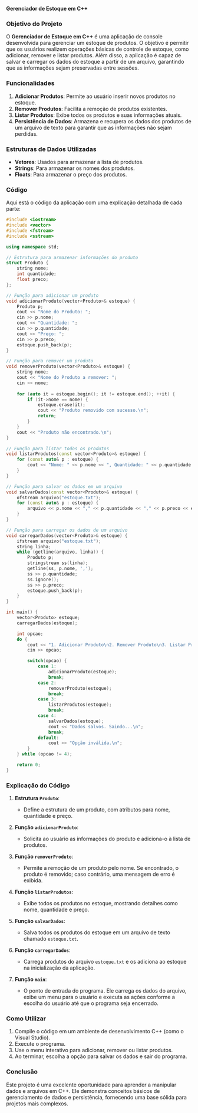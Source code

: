 **Gerenciador de Estoque em C++**

### Objetivo do Projeto

O **Gerenciador de Estoque em C++** é uma aplicação de console desenvolvida para gerenciar um estoque de produtos. O objetivo é permitir que os usuários realizem operações básicas de controle de estoque, como adicionar, remover e listar produtos. Além disso, a aplicação é capaz de salvar e carregar os dados do estoque a partir de um arquivo, garantindo que as informações sejam preservadas entre sessões.

### Funcionalidades

1. **Adicionar Produtos**: Permite ao usuário inserir novos produtos no estoque.
2. **Remover Produtos**: Facilita a remoção de produtos existentes.
3. **Listar Produtos**: Exibe todos os produtos e suas informações atuais.
4. **Persistência de Dados**: Armazena e recupera os dados dos produtos de um arquivo de texto para garantir que as informações não sejam perdidas.

### Estruturas de Dados Utilizadas

- **Vetores**: Usados para armazenar a lista de produtos.
- **Strings**: Para armazenar os nomes dos produtos.
- **Floats**: Para armazenar o preço dos produtos.

### Código

Aqui está o código da aplicação com uma explicação detalhada de cada parte:

```cpp
#include <iostream>
#include <vector>
#include <fstream>
#include <sstream>

using namespace std;

// Estrutura para armazenar informações do produto
struct Produto {
    string nome;
    int quantidade;
    float preco;
};

// Função para adicionar um produto
void adicionarProduto(vector<Produto>& estoque) {
    Produto p;
    cout << "Nome do Produto: ";
    cin >> p.nome;
    cout << "Quantidade: ";
    cin >> p.quantidade;
    cout << "Preço: ";
    cin >> p.preco;
    estoque.push_back(p);
}

// Função para remover um produto
void removerProduto(vector<Produto>& estoque) {
    string nome;
    cout << "Nome do Produto a remover: ";
    cin >> nome;
    
    for (auto it = estoque.begin(); it != estoque.end(); ++it) {
        if (it->nome == nome) {
            estoque.erase(it);
            cout << "Produto removido com sucesso.\n";
            return;
        }
    }
    cout << "Produto não encontrado.\n";
}

// Função para listar todos os produtos
void listarProdutos(const vector<Produto>& estoque) {
    for (const auto& p : estoque) {
        cout << "Nome: " << p.nome << ", Quantidade: " << p.quantidade << ", Preço: R$" << p.preco << endl;
    }
}

// Função para salvar os dados em um arquivo
void salvarDados(const vector<Produto>& estoque) {
    ofstream arquivo("estoque.txt");
    for (const auto& p : estoque) {
        arquivo << p.nome << "," << p.quantidade << "," << p.preco << endl;
    }
}

// Função para carregar os dados de um arquivo
void carregarDados(vector<Produto>& estoque) {
    ifstream arquivo("estoque.txt");
    string linha;
    while (getline(arquivo, linha)) {
        Produto p;
        stringstream ss(linha);
        getline(ss, p.nome, ',');
        ss >> p.quantidade;
        ss.ignore();
        ss >> p.preco;
        estoque.push_back(p);
    }
}

int main() {
    vector<Produto> estoque;
    carregarDados(estoque);

    int opcao;
    do {
        cout << "1. Adicionar Produto\n2. Remover Produto\n3. Listar Produtos\n4. Salvar e Sair\nEscolha uma opção: ";
        cin >> opcao;

        switch(opcao) {
            case 1:
                adicionarProduto(estoque);
                break;
            case 2:
                removerProduto(estoque);
                break;
            case 3:
                listarProdutos(estoque);
                break;
            case 4:
                salvarDados(estoque);
                cout << "Dados salvos. Saindo...\n";
                break;
            default:
                cout << "Opção inválida.\n";
        }
    } while (opcao != 4);

    return 0;
}
```

### Explicação do Código

1. **Estrutura `Produto`**:
   - Define a estrutura de um produto, com atributos para nome, quantidade e preço.

2. **Função `adicionarProduto`**:
   - Solicita ao usuário as informações do produto e adiciona-o à lista de produtos.

3. **Função `removerProduto`**:
   - Permite a remoção de um produto pelo nome. Se encontrado, o produto é removido; caso contrário, uma mensagem de erro é exibida.

4. **Função `listarProdutos`**:
   - Exibe todos os produtos no estoque, mostrando detalhes como nome, quantidade e preço.

5. **Função `salvarDados`**:
   - Salva todos os produtos do estoque em um arquivo de texto chamado `estoque.txt`.

6. **Função `carregarDados`**:
   - Carrega produtos do arquivo `estoque.txt` e os adiciona ao estoque na inicialização da aplicação.

7. **Função `main`**:
   - O ponto de entrada do programa. Ele carrega os dados do arquivo, exibe um menu para o usuário e executa as ações conforme a escolha do usuário até que o programa seja encerrado.

### Como Utilizar

1. Compile o código em um ambiente de desenvolvimento C++ (como o Visual Studio).
2. Execute o programa.
3. Use o menu interativo para adicionar, remover ou listar produtos.
4. Ao terminar, escolha a opção para salvar os dados e sair do programa.

### Conclusão

Este projeto é uma excelente oportunidade para aprender a manipular dados e arquivos em C++. Ele demonstra conceitos básicos de gerenciamento de dados e persistência, fornecendo uma base sólida para projetos mais complexos.

